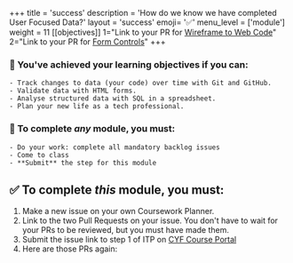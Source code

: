 +++
title = 'success'
description = 'How do we know we have completed User Focused Data?'
layout = 'success'
emoji= '✅'
menu_level = ['module']
weight = 11
[[objectives]]
1="Link to your PR for [Wireframe to Web Code](https://github.com/CodeYourFuture/Module-User-Focused-Data/issues/90)"
2="Link to your PR for [Form Controls](https://github.com/CodeYourFuture/Module-User-Focused-Data/issues/88)"
+++

### 🎯 You've achieved your learning objectives if you can:

```objectives
- Track changes to data (your code) over time with Git and GitHub.
- Validate data with HTML forms.
- Analyse structured data with SQL in a spreadsheet.
- Plan your new life as a tech professional.
```

### 💯 To complete _any_ module, you must:

```objectives
- Do your work: complete all mandatory backlog issues
- Come to class
- **Submit** the step for this module
```

## ✅ To complete _this_ module, you must:

1. Make a new issue on your own Coursework Planner.
1. Link to the two Pull Requests on your issue. You don't have to wait for your PRs to be reviewed, but you must have made them.
1. Submit the issue link to step 1 of ITP on [CYF Course Portal](https://application-process.codeyourfuture.io/)
1. Here are those PRs again:
